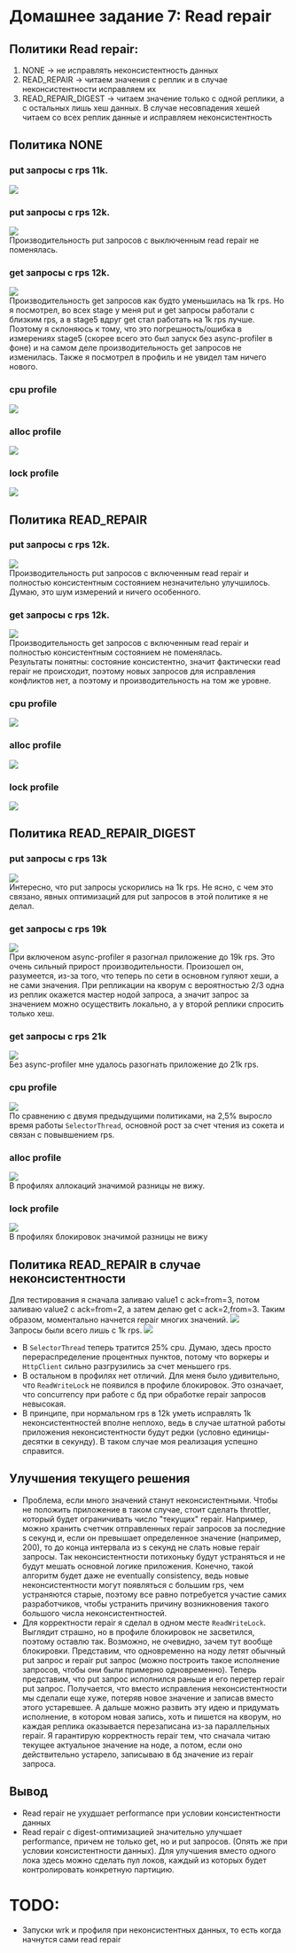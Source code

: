 # Домашнее задание 7: Read repair

## Политики Read repair:
1) NONE -> не исправлять неконсистентность данных
2) READ_REPAIR -> читаем значения с реплик и в случае неконсистентности исправляем их
3) READ_REPAIR_DIGEST -> читаем значение только с одной реплики, а с остальных лишь хеш данных. В случае несовпадения хешей читаем со всех реплик данные и исправляем неконсистентность

## Политика NONE

### put запросы с rps 11k.
![](no_repair/wrk_put_11k_rps.png)  

### put запросы с rps 12k.  
![](no_repair/wrk_put_12k_rps.png)  
Производительность put запросов с выключенным read repair не поменялась.  

### get запросы с rps 12k.
![](no_repair/wrk_get_12k_rps.png)  
Производительность get запросов как будто уменьшилась на 1k rps. Но я посмотрел, во всех stage у меня put и get запросы работали с близким rps, а в stage5 вдруг get стал работать на 1k rps лучше. Поэтому я склоняюсь к тому, что это погрешность/ошибка в измерениях stage5 (скорее всего это был запуск без async-profiler в фоне) и на самом деле производительность get запросов не изменилась. Также я посмотрел в профиль и не увидел там ничего нового.    

### cpu profile
![](no_repair/cpu.png)

### alloc profile
![](no_repair/alloc.png)

### lock profile
![](no_repair/lock.png)

## Политика READ_REPAIR

### put запросы с rps 12k.
![](read_repair/wrk_put_12k_rps.png)  
Производительность put запросов с включенным read repair и полностью консистентным состоянием незначительно улучшилось. Думаю, это шум измерений и ничего особенного.  

### get запросы с rps 12k.
![](read_repair/wrk_get_12k_rps.png)  
Производительность get запросов с включенным read repair и полностью консистентным состоянием не поменялась.  
Результаты понятны: состояние консистентно, значит фактически read repair не происходит, поэтому новых запросов для исправления конфликтов нет, а поэтому и производительность на том же уровне.  

### cpu profile
![](read_repair/cpu.png)

### alloc profile
![](read_repair/alloc.png)

### lock profile
![](read_repair/lock.png)

## Политика READ_REPAIR_DIGEST

### put запросы с rps 13k
![](digest_repair/wrk_put_13k_rps.png)  
Интересно, что put запросы ускорились на 1k rps. Не ясно, с чем это связано, явных оптимизаций для put запросов в этой политике я не делал.

### get запросы с rps 19k
![](digest_repair/wrk_get_19k_rps.png)  
При включеном async-profiler я разогнал приложение до 19k rps. Это очень сильный прирост производительности. Произошел он, разумеется, из-за того, что теперь по сети в основном гуляют хеши, а не сами значения. При репликации на кворум с вероятностью 2/3 одна из реплик окажется мастер нодой запроса, а значит запрос за значением можно осуществить локально, а у второй реплики спросить только хеш.  

### get запросы с rps 21k
![](digest_repair/wrk_get_21k_rps.png)  
Без async-profiler мне удалось разогнать приложение до 21k rps. 

### cpu profile
![](digest_repair/cpu.png)  
По сравнению с двумя предыдущими политиками, на 2,5% выросло время работы `SelectorThread`, основной рост за счет чтения из сокета и связан с повывшением rps.  

### alloc profile
![](digest_repair/alloc.png)  
В профилях аллокаций значимой разницы не вижу.  

### lock profile
![](digest_repair/lock.png)  
В профилях блокировок значимой разницы не вижу

## Политика READ_REPAIR в случае неконсистентности
Для тестирования я сначала заливаю value1 с ack=from=3, потом заливаю value2 с ack=from=2, а затем делаю get с ack=2,from=3. Таким образом, моментально начнется repair многих значений.
![](read_repair/wrk_inconsistent_all_1k_rps.png)  
Запросы были всего лишь с 1k rps.
![](read_repair/inconsistent_all_cpu.png)  
* В `SelectorThread` теперь тратится 25% cpu. Думаю, здесь просто перераспределение процентных пунктов, потому что воркеры и `HttpClient` сильно разгрузились за счет меньшего rps.
* В остальном в профилях нет отличий. Для меня было удивительно, что `ReadWriteLock` не появился в профиле блокировок. Это означает, что concurrency при работе с бд при обработке repair запросов невысокая.
* В принципе, при нормальном rps в 12k уметь исправлять 1k неконсистентностей вполне неплохо, ведь в случае штатной работы приложения неконсистентности будут редки (условно единицы-десятки в секунду). В таком случае моя реализация успешно справится.

## Улучшения текущего решения
* Проблема, если много значений станут неконсистентными. Чтобы не положить приложение в таком случае, стоит сделать throttler, который будет ограничивать число "текущих" repair. Например, можно хранить счетчик отправленных repair запросов за последние s секунд и, если он превышает определенное значение (например, 200), то до конца интервала из s секунд не слать новые repair запросы. Так неконсистентности потихоньку будут устраняться и не будут мешать основной логике приложения. Конечно, такой алгоритм будет даже не eventually consistency, ведь новые неконсистентности могут появляться с большим rps, чем устраняются старые, поэтому все равно потребуется участие самих разработчиков, чтобы устранить причину возникновения такого большого числа неконсистентностей.
* Для корректности repair я сделал в одном месте `ReadWriteLock`. Выглядит страшно, но в профиле блокировок не засветился, поэтому оставлю так. Возможно, не очевидно, зачем тут вообще блокировки. Представим, что одновременно на ноду летят обычный put запрос и repair put запрос (можно построить такое исполнение запросов, чтобы они были примерно одновременно). Теперь представим, что put запрос исполнился раньше и его перетер repair put запрос. Получается, что вместо исправления неконсистентности мы сделали еще хуже, потеряв новое значение и записав вместо этого устаревшее. А дальше можно развить эту идею и придумать исполнение, в котором новая запись, хоть и пишется на кворум, но каждая реплика оказывается перезаписана из-за параллельных repair. Я гарантирую корректность repair тем, что сначала читаю текущее актуальное значение на ноде, а потом, если оно действительно устарело, записываю в бд значение из repair запроса. 

## Вывод
* Read repair не ухудшает performance при условии консистентности данных
* Read repair с digest-оптимизацией значительно улучшает performance, причем не только get, но и put запросов. (Опять же при условии консистентности данных). Для улучшения вместо одного лока здесь можно сделать пул локов, каждый из которых будет контролировать конкретную партицию.

# TODO:
* Запуски wrk и профиля при неконсистентных данных, то есть когда начнутся сами read repair
